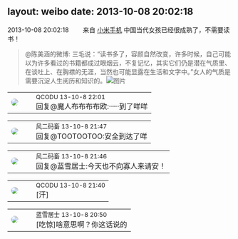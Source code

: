 layout: weibo
date: 2013-10-08 20:02:18
---
<meta name="referrer" content="no-referrer" />

2013-10-08 20:02:18  &nbsp;&nbsp;&nbsp;&nbsp;&nbsp;&nbsp; 来自 <a href="http://app.weibo.com/t/feed/22zMnn" rel="nofollow">小米手机</a>
中国当代女孩已经很成熟了，不需要读书！
>  @陈美涵的微博: 三毛说：“读书多了，容颜自然改变，许多时候，自己可能以为许多看过的书籍都成过眼烟云，不复记忆，其实它们仍是潜在气质里、在谈吐上、在胸襟的无涯，当然也可能显露在生活和文字中。”女人的气质是需要沉淀人生阅历和知识的。 ​​​
>  ![图片](https://ww2.sinaimg.cn/large/4d81cacajw1e9dopk4etnj20e60data1.jpg)

<table style="width: 100%;">
  <tr>
    <td style="width: 40px;"><img style="border-radius:50%" src="https://tvax1.sinaimg.cn/crop.0.0.512.512.50/6b69631dly8g0l3egwcbcj20e80e8dfu.jpg?KID=imgbed,tva&Expires=1624465801&ssig=3QpsWprQxt"></td>
    <td colspan="2"><small>QCODU 13-10-8 22:01</small><br/>回复@魔人布布布布欧:·····到了咩咩</td>
  </tr>
</table>

<table style="width: 100%;">
  <tr>
    <td style="width: 40px;"><img style="border-radius:50%" src="https://tva3.sinaimg.cn/crop.0.0.639.639.50/6d2a6003jw8f3idy69w2gj20hs0hrt9g.jpg?KID=imgbed,tva&Expires=1624465801&ssig=17hMxrFKcs"></td>
    <td colspan="2"><small>风二码畜 13-10-8 21:47</small><br/>回复@TOOTOOTOO:安全到达了咩</td>
  </tr>
</table>

<table style="width: 100%;">
  <tr>
    <td style="width: 40px;"><img style="border-radius:50%" src="https://tva3.sinaimg.cn/crop.0.0.639.639.50/6d2a6003jw8f3idy69w2gj20hs0hrt9g.jpg?KID=imgbed,tva&Expires=1624465801&ssig=17hMxrFKcs"></td>
    <td colspan="2"><small>风二码畜 13-10-8 21:46</small><br/>回复@蓝雪居士:今天也不向寡人来请安！</td>
  </tr>
</table>

<table style="width: 100%;">
  <tr>
    <td style="width: 40px;"><img style="border-radius:50%" src="https://tvax1.sinaimg.cn/crop.0.0.512.512.50/6b69631dly8g0l3egwcbcj20e80e8dfu.jpg?KID=imgbed,tva&Expires=1624465801&ssig=3QpsWprQxt"></td>
    <td colspan="2"><small>QCODU 13-10-8 21:40</small><br/>[汗]</td>
  </tr>
</table>

<table style="width: 100%;">
  <tr>
    <td style="width: 40px;"><img style="border-radius:50%" src="https://tva1.sinaimg.cn/crop.0.0.180.180.50/7978b307jw1e8qgp5bmzyj2050050aa8.jpg?KID=imgbed,tva&Expires=1624465801&ssig=zzeEqcfZUq"></td>
    <td colspan="2"><small>蓝雪居士 13-10-8 20:50</small><br/>[吃惊]啥意思啊？你这话说的</td>
  </tr>
</table>
